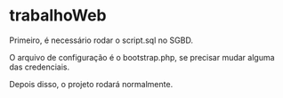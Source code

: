 # trabalhoWeb

Primeiro, é necessário rodar o script.sql no SGBD.

O arquivo de configuração é o bootstrap.php, se precisar mudar alguma das credenciais.

Depois disso, o projeto rodará normalmente.
